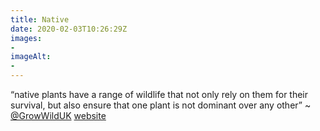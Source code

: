 ```yaml
---
title: Native
date: 2020-02-03T10:26:29Z
images:
- 
imageAlt:
- 
---
```


“native plants have a range of wildlife that not only rely on them for their survival, but also ensure that one plant is not dominant over any other” ~ [@GrowWildUK](https://twitter.com/GrowWildUK) [website](https://www.growwilduk.com/where-get-uk-native-wildflower-seeds-plants)
